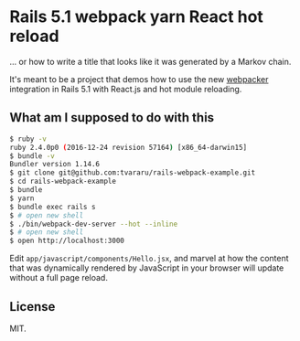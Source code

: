 # Rails 5.1 webpack yarn React hot reload

… or how to write a title that looks like it was generated by a Markov chain.

It's meant to be a project that demos how to use the new [webpacker](https://github.com/rails/webpacker) integration in Rails 5.1 with React.js and hot module reloading.

## What am I supposed to do with this

```bash
$ ruby -v
ruby 2.4.0p0 (2016-12-24 revision 57164) [x86_64-darwin15]
$ bundle -v
Bundler version 1.14.6
$ git clone git@github.com:tvararu/rails-webpack-example.git
$ cd rails-webpack-example
$ bundle
$ yarn
$ bundle exec rails s
$ # open new shell
$ ./bin/webpack-dev-server --hot --inline
$ # open new shell
$ open http://localhost:3000
```

Edit `app/javascript/components/Hello.jsx`, and marvel at how the content that was dynamically rendered by JavaScript in your browser will update without a full page reload.

## License

MIT.
